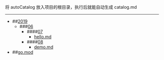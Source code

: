 将 autoCatalog 放入项目的根目录，执行后就能自动生成 catalog.md 

---

- ##[2019](./2019)
    - ###[06](./2019/06)
        - ####[07](./2019/06/07)
            - [hello.md](./2019/06/07/hello.md)
        - ####[08](./2019/06/08)
            - [demo.md](./2019/06/08/demo.md)
- ##[go.mod](./go.mod)
